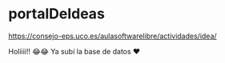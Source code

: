 # portalDeIdeas

https://consejo-eps.uco.es/aulasoftwarelibre/actividades/idea/

Holiiii!! 😂😂 Ya subí la base de datos ❤️
